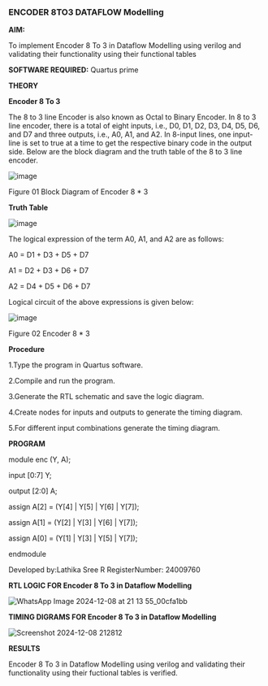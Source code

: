 ### ENCODER 8TO3 DATAFLOW Modelling

**AIM:**

To implement  Encoder 8 To 3 in Dataflow Modelling using verilog and validating their functionality using their functional tables

**SOFTWARE REQUIRED:** Quartus prime

**THEORY**

**Encoder 8 To 3**

The 8 to 3 line Encoder is also known as Octal to Binary Encoder. In 8 to 3 line encoder, there is a total of eight inputs, i.e., D0, D1, D2, D3, D4, D5, D6, and D7 and three outputs, i.e., A0, A1, and A2. In 8-input lines, one input-line is set to true at a time to get the respective binary code in the output side. Below are the block diagram and the truth table of the 8 to 3 line encoder.

![image](https://github.com/naavaneetha/ENCODER8TO3DATAFLOW/assets/154305477/0bc242c1-eb9e-4c47-afe5-30428470efc3)

Figure 01  Block Diagram of Encoder 8 * 3

**Truth Table**

![image](https://github.com/naavaneetha/ENCODER8TO3DATAFLOW/assets/154305477/35496b14-ae6e-4cd1-9abd-d6736b576575)

The logical expression of the term A0, A1, and A2 are as follows:

A0 = D1 + D3 + D5 + D7

A1 = D2 + D3 + D6 + D7

A2 = D4 + D5 + D6 + D7

Logical circuit of the above expressions is given below:

![image](https://github.com/naavaneetha/ENCODER8TO3DATAFLOW/assets/154305477/95acaee6-c873-4c75-89eb-ef09fb158053)

Figure 02  Encoder 8 * 3

**Procedure**

1.Type the program in Quartus software.

2.Compile and run the program. 

3.Generate the RTL schematic and save the logic diagram. 

4.Create nodes for inputs and outputs to generate the timing diagram.

5.For different input combinations generate the timing diagram.

**PROGRAM**

module enc (Y, A);

input [0:7] Y;

output [2:0] A;

assign A[2] = (Y[4] | Y[5] | Y[6] | Y[7]);

assign A[1] = (Y[2] | Y[3] | Y[6] | Y[7]);

assign A[0] = (Y[1] | Y[3] | Y[5] | Y[7]);

endmodule

Developed by:Lathika Sree R RegisterNumber: 24009760

**RTL LOGIC FOR Encoder 8 To 3 in Dataflow Modelling**

![WhatsApp Image 2024-12-08 at 21 13 55_00cfa1bb](https://github.com/user-attachments/assets/353150fb-1431-4bf1-9ce8-cba7e3afda0b)


**TIMING DIGRAMS FOR Encoder 8 To 3 in Dataflow Modelling**

![Screenshot 2024-12-08 212812](https://github.com/user-attachments/assets/fb27cf37-6b75-4942-954a-ff991acf0090)


**RESULTS**

Encoder 8 To 3 in Dataflow Modelling using verilog and validating their functionality using their fuctional tables is verified.
